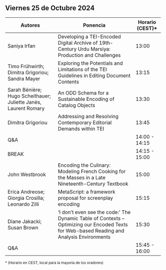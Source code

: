 
## Viernes 25 de Octubre 2024


| Autores |  Ponencia  | Horario (CEST)*      |
| ------------- | -------- | ------------- |
| Saniya Irfan | Developing a TEI-Encoded Digital Archive of 19th-Century Urdu Marsiya: Production and Challenges   | 13:00 |
| Timo Frühwirth; Dimitra Grigoriou; Sandra Mayer |  Exploring the Potentials and Limitations of the TEI Guidelines in Editing Document Contents   | 13:15 |
| Sarah Bénière; Hugo Scheithauer; Juliette Janès, Laurent Romary  | 	An ODD Schema for a Sustainable Encoding of Catalog Objects    | 13:30 |
| Dimitra Grigoriou |  Addressing and Resolving Contemporary Editorial Demands within TEI   | 13:45 |
| Q&A |     | 14:00 - 14:15 |
| BREAK |     | 14:15 - 15:00 |
| John Westbrook |  	Encoding the Culinary: Modeling French Cooking for the Masses in a Late Nineteenth-Century Textbook   | 15:00 |
| Erica Andreose; Giorgia Crosilla; Leonardo Zilli |  MetaScript: a framework proposal for screenplay encoding   | 15:15 |
|  Diane Jakacki; Susan Brown | 	‘I don’t even see the code:’ The Dynamic Table of Contexts – Optimizing our Encoded Texts for Web-based Reading and Analysis Environments | 15:30 |
| Q&A |     | 15:45 - 16:00 |

<small>\* (Horario en CEST, local para la mayoría de los oradores)</small>